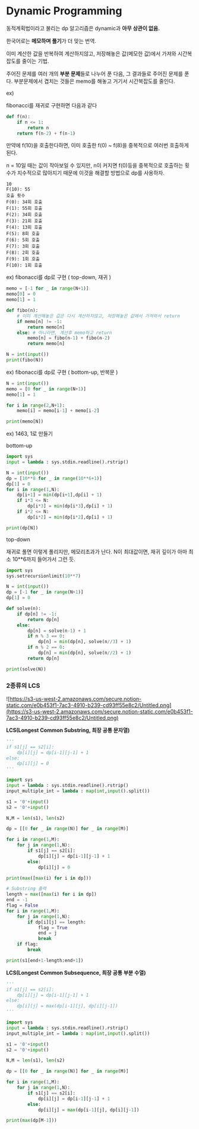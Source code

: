 # Dynamic Programming

동적계획법이라고 불리는 dp 알고리즘은 dynamic과 **아무 상관이 없음.**

한국어로는 **메모하며 풀기**가 더 맞는 번역.

이미 계산한 값을 반복하여 계산하지않고, 저장해놓은 값(메모한 값)에서 가져와 시간복잡도를 줄이는 기법.

주어진 문제를 여러 개의 **부분 문제**들로 나누어 푼 다음, 그 결과들로 주어진 문제를 푼다. 부분문제에서 겹치는 것들은 memo를 해놓고 거기서 시간복잡도를 줄인다.

ex)

fibonacci를 재귀로 구현하면 다음과 같다

```python
def f(n):
    if n <= 1:
        return n
    return f(n-2) + f(n-1)
```

만약에 f(10)을 호출한다하면, 이미 호출한 f(0) ~ f(8)을 중복적으로 여러번 호출하게 된다.

n = 10일 때는 값이 작아보일 수 있지만, n이 커지면 f(0)등을 중복적으로 호출하는 횟수가 지수적으로 많아지기 때문에 이것을 해결할 방법으로 dp를 사용하자.

```
10
F(10): 55
호출 횟수
F(0): 34회 호출
F(1): 55회 호출
F(2): 34회 호출
F(3): 21회 호출
F(4): 13회 호출
F(5): 8회 호출
F(6): 5회 호출
F(7): 3회 호출
F(8): 2회 호출
F(9): 1회 호출
F(10): 1회 호출
```

ex) fibonacci를 dp로 구현 ( top-down, 재귀 )

```python
memo = [-1 for _ in range(N+1)]
memo[0] = 0
memo[1] = 1

def fibo(n):
	# 이미 계산해놓은 값은 다시 계산하지않고, 저장해놓은 값에서 가져와서 return
	if memo[n] != -1:
		return memo[n]
	else: # 아니라면, 계산후 memo하고 return
		memo[n] = fibo(n-1) + fibo(n-2)
		return memo[n]

N = int(input())
print(fibo(N))
```

ex) fibonacci를 dp로 구현 ( bottom-up, 반복문 )

```python
N = int(input())
memo = [0 for _ in range(N+1)]
memo[1] = 1

for i in range(2,N+1):
	memo[i] = memo[i-1] + memo[i-2]

print(memo[N])
```

ex) 1463, 1로 만들기

bottom-up

```python
import sys
input = lambda : sys.stdin.readline().rstrip()

N = int(input())
dp = [10**8 for _ in range(10**6+1)]
dp[1] = 0
for i in range(1,N):
    dp[i+1] = min(dp[i+1],dp[i] + 1)
    if i*3 <= N:
        dp[i*3] = min(dp[i*3],dp[i] + 1)
    if i*2 <= N:
        dp[i*2] = min(dp[i*2],dp[i] + 1)

print(dp[N])
```

top-down

재귀로 풀면 이렇게 풀리지만, 메모리초과가 난다. N이 최대값이면, 재귀 깊이가 아마 최소 10\*\*6까지 들어가서 그런 듯.

```python
import sys
sys.setrecursionlimit(10**7)

N = int(input())
dp = [-1 for _ in range(N+1)]
dp[1] = 0

def solve(n):
    if dp[n] != -1:
        return dp[n]
    else:
        dp[n] = solve(n-1) + 1
        if n % 3 == 0:
            dp[n] = min(dp[n], solve(n//3) + 1)
        if n % 2 == 0:
            dp[n] = min(dp[n], solve(n//2) + 1)
        return dp[n]

print(solve(N))
```

### 2종류의 LCS

![https://s3-us-west-2.amazonaws.com/secure.notion-static.com/e0b453f1-7ac3-4910-b239-cd93ff55e8c2/Untitled.png](https://s3-us-west-2.amazonaws.com/secure.notion-static.com/e0b453f1-7ac3-4910-b239-cd93ff55e8c2/Untitled.png)

**LCS(Longest Common Substring, 최장 공통 문자열)**

```python
'''
if s1[j] == s2[i]:
	dp[i][j] = dp[i-1][j-1] + 1
else:
	dp[i][j] = 0
'''

import sys
input = lambda : sys.stdin.readline().rstrip()
input_multiple_int = lambda : map(int,input().split())

s1 = '0'+input()
s2 = '0'+input()

N,M = len(s1), len(s2)

dp = [[0 for _ in range(N)] for _ in range(M)]

for i in range(1,M):
    for j in range(1,N):
        if s1[j] == s2[i]:
            dp[i][j] = dp[i-1][j-1] + 1
        else:
            dp[i][j] = 0

print(max([max(i) for i in dp]))

# Substring 출력
length = max([max(i) for i in dp])
end = -1
flag = False
for i in range(1,M):
	for j in range(1,N):
		if dp[i][j] == length:
			flag = True
			end = j
			break
	if flag:
		break

print(s1[end+1-length:end+1])
```

**LCS(Longest Common Subsequence, 최장 공통 부분 수열)**

```python
'''
if s1[j] == s2[i]:
	dp[i][j] = dp[i-1][j-1] + 1
else:
	dp[i][j] = max(dp[i-1][j], dp[i][j-1])
'''

import sys
input = lambda : sys.stdin.readline().rstrip()
input_multiple_int = lambda : map(int,input().split())

s1 = '0'+input()
s2 = '0'+input()

N,M = len(s1), len(s2)

dp = [[0 for _ in range(N)] for _ in range(M)]

for i in range(1,M):
    for j in range(1,N):
        if s1[j] == s2[i]:
            dp[i][j] = dp[i-1][j-1] + 1
        else:
            dp[i][j] = max(dp[i-1][j], dp[i][j-1])

print(max(dp[M-1]))
```
